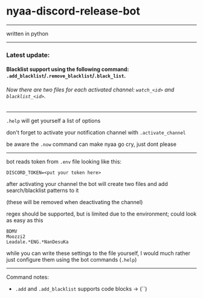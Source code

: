 # nyaa-discord-release-bot

___

written in python

---

### Latest update:
#### Blacklist support using the following command: `.add_blacklist`/`.remove_blacklist`/`.black_list`.

###### Now there are two files for each activated channel: `watch_<id>` and `blacklist_<id>`. 

---

`.help` will get yourself a list of options

don't forget to activate your notification channel with `.activate_channel`

be aware the `.now` command can make nyaa go cry, just dont please

---

bot reads token from `.env` file looking like this:

```
DISCORD_TOKEN=<put your token here>
```

after activating your channel the bot will create two files and add search/blacklist patterns to it

(these will be removed when deactivating the channel)

regex should be supported, but is limited due to the environment; could look as easy as this

```
BDMV
Moozzi2
Leadale.*ENG.*NanDesuKa
```

while you can write these settings to the file yourself, I would much rather just configure them using the bot commands (`.help`)

---

Command notes:
+ `.add` and `.add_blacklist` supports code blocks -> (``)